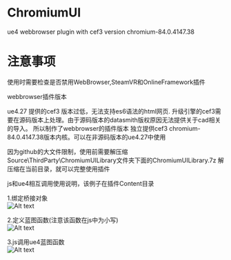 # ChromiumUI
ue4 webbrowser plugin with cef3 version chromium-84.0.4147.38

# 注意事项
使用时需要检查是否禁用WebBrowser,SteamVR和OnlineFramework插件

webbrowser插件版本

ue4.27 提供的cef3 版本过低，无法支持es6语法的html网页.
升级引擎的cef3需要在源码版本上处理。由于源码版本的datasmith版权原因无法提供关于cad相关的导入。
所以制作了webbrowser的插件版本
独立提供cef3 chromium-84.0.4147.38版本内核。可以在非源码版本的ue4.27中使用

因为github的大文件限制，使用前需要解压缩Source\ThirdParty\ChromiumUILibrary文件夹下面的ChromiumUILibrary.7z
解压缩在当前目录，就可以完整使用插件

js和ue4相互调用使用说明，该例子在插件Content目录

1.绑定桥接对象  
![Alt text](https://github.com/shiniu0606/ChromiumUI/blob/main/doc/1.PNG?raw=true "Optional Title")  

2.定义蓝图函数(注意该函数在js中为小写)  
![Alt text](https://github.com/shiniu0606/ChromiumUI/blob/main/doc/2.PNG?raw=true "Optional Title")  

3.js调用ue4蓝图函数  
![Alt text](https://github.com/shiniu0606/ChromiumUI/blob/main/doc/3.PNG?raw=true "Optional Title")  
